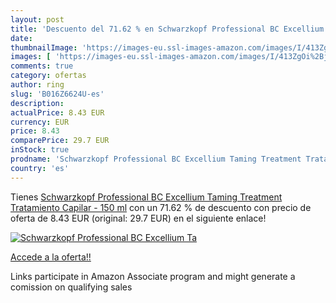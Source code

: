 ```yaml
---
layout: post
title: 'Descuento del 71.62 % en Schwarzkopf Professional BC Excellium Ta'
date: 
thumbnailImage: 'https://images-eu.ssl-images-amazon.com/images/I/413ZgOi%2BjFL._SL200_.jpg'
images: [ 'https://images-eu.ssl-images-amazon.com/images/I/413ZgOi%2BjFL._SL200_.jpg' ]
comments: true
category: ofertas
author: ring
slug: 'B016Z6624U-es'
description:
actualPrice: 8.43 EUR
currency: EUR
price: 8.43
comparePrice: 29.7 EUR
inStock: true
prodname: 'Schwarzkopf Professional BC Excellium Taming Treatment Tratamiento Capilar - 150 ml'
country: 'es'
---
```


Tienes [Schwarzkopf Professional BC Excellium Taming Treatment Tratamiento Capilar - 150 ml](https://www.amazon.es/dp/B016Z6624U/?tag=tolees-21) con un 71.62 % de descuento con precio de oferta de 8.43 EUR (original: 29.7 EUR) en el siguiente enlace!

[![Schwarzkopf Professional BC Excellium Ta](https://images-eu.ssl-images-amazon.com/images/I/413ZgOi%2BjFL._SL200_.jpg)](https://www.amazon.es/dp/B016Z6624U/?tag=tolees-21)

[Accede a la oferta!!](https://www.amazon.es/dp/B016Z6624U/?tag=tolees-21)

Links participate in Amazon Associate program and might generate a comission on qualifying sales


